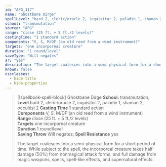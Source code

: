 ```yaml
---
id: "APG_117"
name: "Ghostbane Dirge"
spellLevel: "bard 2, cleric/oracle 2, inquisitor 2, paladin 1, shaman 2, occultist 2"
school: "transmutation"
source: "APG"
range: "close (25 ft. + 5 ft./2 levels)"
castingTime: "1 standard action"
components: "V, S, M/DF (an old reed from a wind instrument)"
targets: "one incorporeal creature"
duration: "1 round/level"
saveType: "Will negates"
sr: "yes"
description: "The target coalesces into a semi-physical form for a short period of time. While subject to the spell, the incorporeal creature takes half damage (50%) from nonmagical attack forms, and full damage from magic weapons, spells, spell-like effects, and supernatural effects."
known: false
cssclasses:
  - hide-title
  - hide-properties
---
```


> [!spellbook-spell-block] Ghostbane Dirge
> **School:** transmutation; **Level** bard 2, cleric/oracle 2, inquisitor 2, paladin 1, shaman 2, occultist 2
> **Casting Time** 1 standard action  
> **Components** V, S, M/DF (an old reed from a wind instrument)  
> **Range** close (25 ft. + 5 ft./2 levels)  
> **Targets** one incorporeal creature  
> **Duration** 1 round/level  
> **Saving Throw** Will negates; **Spell Resistance** yes
> 
> The target coalesces into a semi-physical form for a short period of time. While subject to the spell, the incorporeal creature takes half damage (50%) from nonmagical attack forms, and full damage from magic weapons, spells, spell-like effects, and supernatural effects.